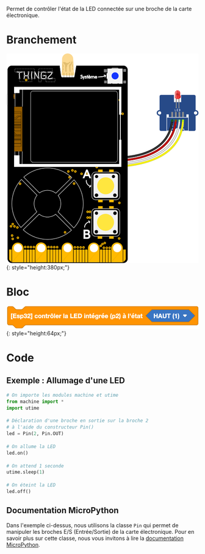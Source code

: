 Permet de contrôler l'état de la LED connectée sur une broche de la carte électronique.

# Branchement
![Modes d'affichage](galaxia_board_led.svg){: style="height:380px;"}

# Bloc
![Modes d'affichage](affichage_led.png){: style="height:64px;"}

# Code

## Exemple : Allumage d'une LED

```python
# On importe les modules machine et utime
from machine import * 
import utime

# Déclaration d'une broche en sortie sur la broche 2
# à l'aide du constructeur Pin()
led = Pin(2, Pin.OUT)

# On allume la LED
led.on()

# On attend 1 seconde
utime.sleep(1)

# On éteint la LED
led.off()
```
## Documentation MicroPython
Dans l'exemple ci-dessus, nous utilisons la classe `Pin` qui permet de manipuler les broches E/S (Entrée/Sortie) de la carte électronique. Pour en savoir plus sur cette classe, nous vous invitons à lire la [documentation MicroPython](https://www.micropython.fr/reference/05.micropython/machine/classe_pin/).